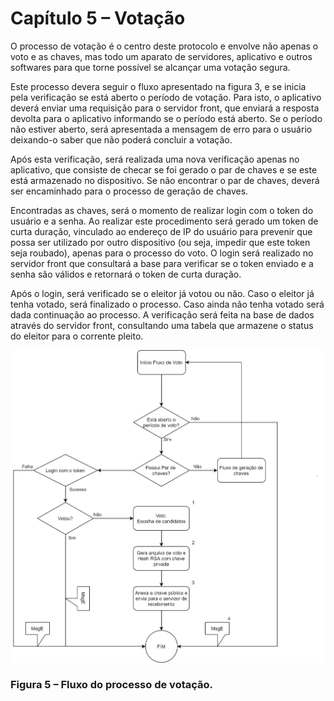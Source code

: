 
# Capítulo 5 – Votação

O processo de votação é o centro deste protocolo e envolve não apenas o voto e as chaves, mas todo um aparato de servidores, aplicativo e outros softwares para que torne possível se alcançar uma votação segura.

Este processo devera seguir o fluxo apresentado na figura 3, e se inicia pela verificação se está aberto o período de votação. Para isto, o aplicativo deverá enviar uma requisição para o servidor front, que enviará a resposta devolta para o aplicativo informando se o período está aberto. Se o período não estiver aberto, será apresentada a mensagem de erro para o usuário deixando-o saber que não poderá concluir a votação.

Após esta verificação, será realizada uma nova verificação apenas no aplicativo, que consiste de checar se foi gerado o par de chaves e se este está armazenado no dispositivo. Se não encontrar o par de chaves, deverá ser encaminhado para o processo de geração de chaves.

Encontradas as chaves, será o momento de realizar login com o token do usuário e a senha. Ao realizar este procedimento será gerado um token de curta duração, vinculado ao endereço de IP do usuário para prevenir que possa ser utilizado por outro dispositivo (ou seja, impedir que este token seja roubado), apenas para o processo do voto. O login será realizado no servidor front que consultará a base para verificar se o token enviado e a senha são válidos e retornará o token de curta duração.

Após o login, será verificado se o eleitor já votou ou não. Caso o eleitor já tenha votado, será finalizado o processo. Caso ainda não tenha votado será dada continuação ao processo. A verificação será feita na base de dados através do servidor front, consultando uma tabela que armazene o status do eleitor para o corrente pleito.

![Image](../src/fluxo_voto.png)
### Figura 5 – Fluxo do processo de votação.
